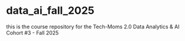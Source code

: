 # data_ai_fall_2025
this is the course repository for the Tech-Moms 2.0 Data Analytics &amp; AI Cohort #3 - Fall 2025
